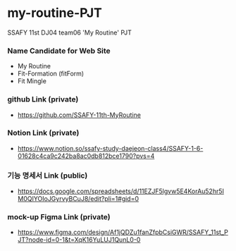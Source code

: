 # my-routine-PJT
SSAFY 11st DJ04 team06 'My Routine' PJT

### Name Candidate for Web Site
- My Routine
- Fit-Formation (fitForm)
- Fit Mingle

### github Link (private)
- https://github.com/SSAFY-11th-MyRoutine

### Notion Link (private)
- https://www.notion.so/ssafy-study-daejeon-class4/SSAFY-1-6-01628c4ca9c242ba8ac0db812bce1790?pvs=4

### 기능 명세서 Link (public)
- https://docs.google.com/spreadsheets/d/11EZJF5lgvw5E4KorAu52hr5IM0QIYOIoJGyrvyBCuJ8/edit?pli=1#gid=0

### mock-up Figma Link (private)
- https://www.figma.com/design/Af1jQDZu1fanZfpbCsiGWR/SSAFY_11st_PJT?node-id=0-1&t=XqK16YuLUJ1QunL0-0
